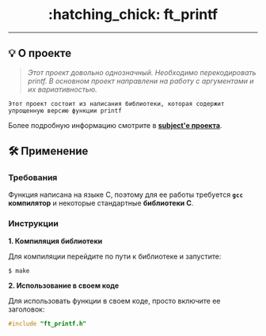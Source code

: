 <h1 align="center">
	:hatching_chick: ft_printf
</h1>

---

## 💡 О проекте

> _Этот проект довольно однозначный. Необходимо перекодировать printf. В основном проект направлени на работу с аргументами и их вариативностью._

	Этот проект состоит из написания библиотеки, которая содержит 
	упрощенную версию функции printf

Более подробную информацию смотрите в [**subject'е проекта**](01_ft_printf_en.pdf).


## 🛠️ Применение

### Требования

Функция написана на языке C, поэтому для ее работы требуется **`gcc` компилятор** и некоторые стандартные **библиотеки C**.

### Инструкции

**1. Компиляция библиотеки**

Для компиляции перейдите по пути к библиотеке и запустите:

```shell
$ make
```

**2. Использование в своем коде**

Для использовать функции в своем коде, просто включите ее заголовок:

```C
#include "ft_printf.h"
```
